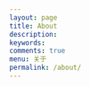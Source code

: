 ```yaml
---
layout: page
title: About
description: 
keywords: 
comments: true
menu: 关于
permalink: /about/
---
```



